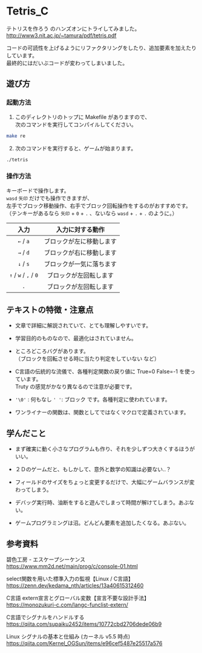 # Tetris_C

テトリスを作ろう のハンズオンにトライしてみました。  
http://www3.nit.ac.jp/~tamura/pdf/tetris.pdf  

コードの可読性を上げるようにリファクタリングをしたり、追加要素を加えたりしています。  
最終的にはだいぶコードが変わってしまいました。  


## 遊び方

### 起動方法

1. このディレクトリのトップに Makefile がありますので、  
次のコマンドを実行してコンパイルしてください。  
```sh
make re
```
2. 次のコマンドを実行すると、ゲームが始まります。  
```sh
./tetris
```
### 操作方法

キーボードで操作します。  
`wasd` `矢印` だけでも操作できますが、  
左手でブロック移動操作、右手でブロック回転操作をするのがおすすめです。  
（テンキーがあるなら `矢印` + `0` + `.` 、ないなら `wasd` + `.` + `.` のように。）  

|入力|入力に対する動作|
|:--------------------:|:----------------------:|
|`←` / `a`            |ブロックが左に移動します|
|`→` / `d`            |ブロックが右に移動します|
|`↓` / `s`            |ブロックが一気に落ちます|
|`↑` / `w` / `,` / `0`|ブロックが左回転します　|
|`.`                   |ブロックが左回転します　|

## テキストの特徴・注意点

- 文章で詳細に解説されていて、とても理解しやすいです。  

- 学習目的のものなので、最適化はされていません。  

- ところどころバグがあります。  
（ブロックを回転させる時に当たり判定をしていない など）  

- C言語の伝統的な流儀で、各種判定関数の戻り値に True=0 False=-1 を使っています。  
Truty の感覚がかなり異なるので注意が必要です。  

- `'\0'` : 何もなし `' '`: ブロック です。各種判定に使われています。  

- ワンライナーの関数は、関数としてではなくマクロで定義されています。  


## 学んだこと

- まず確実に動く小さなプログラムも作り、それを少しずつ大きくするほうがいい。  

- ２Ｄのゲームだと、もしかして、意外と数学の知識は必要ない..？  

- フィールドのサイズをちょっと変更するだけで、大幅にゲームバランスが変わってしまう。  

- デバッグ実行時、油断をすると遊んでしまって時間が解けてしまう。あぶない。  

- ゲームプログラミングは沼。どんどん要素を追加したくなる。あぶない。  


## 参考資料

碧色工房 - エスケープシーケンス  
https://www.mm2d.net/main/prog/c/console-01.html  

select関数を用いた標準入力の監視【Linux / C言語】  
https://zenn.dev/kedama_nth/articles/13a40615312460  

C言語 extern宣言とグローバル変数【宣言不要な設計手法】  
https://monozukuri-c.com/langc-funclist-extern/  

C言語でシグナルをハンドルする  
https://qiita.com/supaiku2452/items/10772cbd2706dede06b9  

Linux シグナルの基本と仕組み (カーネル v5.5 時点)   
https://qiita.com/Kernel_OGSun/items/e96cef5487e25517a576  
